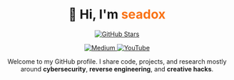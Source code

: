 <h1 align="center">👋 Hi, I'm <span style="color:#f97316">seadox</span></h1>

<p align="center">
  <a href="https://github.com/seadox?tab=repositories">
    <img src="https://img.shields.io/github/stars/seadox?affiliations=OWNER&style=flat-square&color=orange" alt="GitHub Stars"/>
  </a>
</p>

<p align="center">
  <a href="https://medium.com/@seadox" target="_blank">
    <img src="https://img.shields.io/badge/Medium-12100E?style=flat-square&logo=medium&logoColor=white" alt="Medium"/>
  </a>
  <a href="https://youtube.com/@seadox" target="_blank">
    <img src="https://img.shields.io/badge/YouTube-FF0000?style=flat-square&logo=youtube&logoColor=white" alt="YouTube"/>
  </a>
</p>

<p align="center">
  Welcome to my GitHub profile. I share code, projects, and research mostly around <strong>cybersecurity</strong>, <strong>reverse engineering</strong>, and <strong>creative hacks</strong>.
</p>
